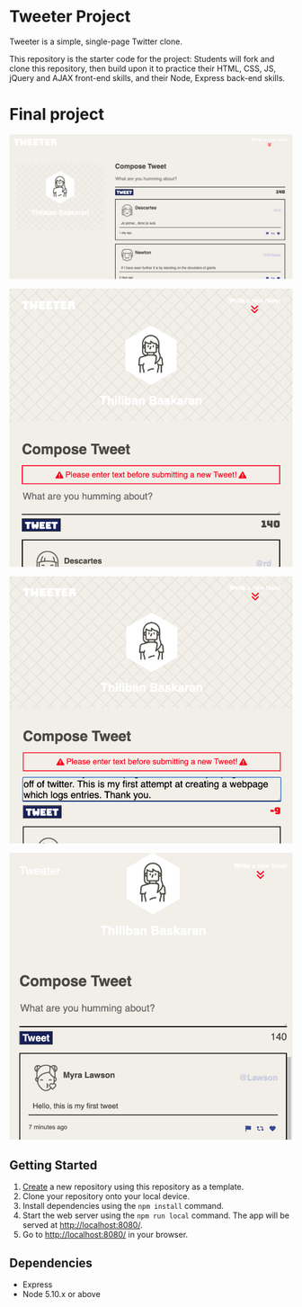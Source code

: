 # Tweeter Project

Tweeter is a simple, single-page Twitter clone.

This repository is the starter code for the project: Students will fork and clone this repository, then build upon it to practice their HTML, CSS, JS, jQuery and AJAX front-end skills, and their Node, Express back-end skills.

# Final project

![Main Tweeter page](https://github.com/thiliban/tweeter/blob/master/docs/Screenshot%202023-09-06%20at%2010.53.16%20PM.png)

![Error message on main page when submitting empty message](https://github.com/thiliban/tweeter/blob/master/docs/Screenshot%202023-09-06%20at%2011.03.18%20PM.png)

![Error message when submitting tweets above 140 characters](https://github.com/thiliban/tweeter/blob/master/docs/Screenshot%202023-09-06%20at%2011.07.15%20PM.png)

![First tweet](https://github.com/thiliban/tweeter/blob/master/docs/Screenshot%202023-09-06%20at%2011.08.37%20PM.png)



## Getting Started

1. [Create](https://docs.github.com/en/repositories/creating-and-managing-repositories/creating-a-repository-from-a-template) a new repository using this repository as a template.
2. Clone your repository onto your local device.
3. Install dependencies using the `npm install` command.
3. Start the web server using the `npm run local` command. The app will be served at <http://localhost:8080/>.
4. Go to <http://localhost:8080/> in your browser.

## Dependencies

- Express
- Node 5.10.x or above
